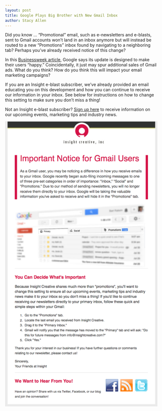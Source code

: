 ```yaml
---
layout: post
title: Google Plays Big Brother with New Gmail Inbox
author: Stacy Allen
---
```


Did you know … “Promotional” email, such as e-newsletters and e-blasts, sent to Gmail accounts won’t land in an inbox anymore but will instead be routed to a new “Promotions” inbox found by navigating to a neighboring tab? Perhaps you’ve already received notice of this change?

In this [Businessweek article](http://www.businessweek.com/articles/2013-08-19/is-the-new-gmail-killing-e-mail-marketing?campaign_id=yhoo), Google says its update is designed to make their users “happy.” Coincidentally, it just may spur additional sales of Gmail ads. What do you think? How do you think this will impact your email marketing campaigns?

If you are an Insight e-blast subscriber, we’ve already provided an email educating you on this development and how you can continue to receive our information in your inbox. See below for instructions on how to change this setting to make sure you don’t miss a thing!

Not an Insight e-blast subscriber? [Sign up here](http://visitor.r20.constantcontact.com/manage/optin/ea?v=001nxNUBQroFr26-H-ECAwD8pmvSYh8P1LCZNXEOEwN0olr4u3XtKrcE9sWS40jgnzzEAWFslQ0ZX4GKMoi4q0E5g%3D%3D) to receive information on our upcoming events, marketing tips and industry news.

![](/img/gmail-screenshot-549x1024.png)
